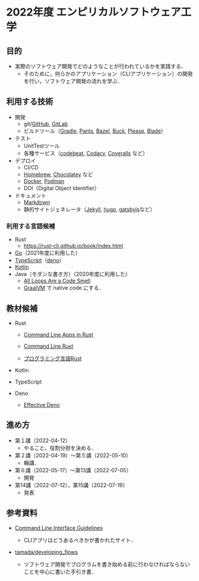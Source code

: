 # 2022年度 エンピリカルソフトウェア工学

## 目的

* 実際のソフトウェア開発でどのようなことが行われているかを実践する．
  * そのために，何らかのアプリケーション（CLIアプリケーション）の開発を行い，ソフトウェア開発の流れを学ぶ．


## 利用する技術

- 開発
  - git/[GitHub](https://github.com/), [GitLab](https://gitlab.com/)
  - ビルドツール（[Gradle](https://gradle.org/), [Pants](https://www.pantsbuild.org/), [Bazel](https://bazel.build/), [Buck](https://buck.build/), [Please](https://please.build/), [Blade](https://github.com/chen3feng/blade-build)）
- テスト
  - UnitTestツール
  - 各種サービス（[codebeat](https://codebeat.co/), [Codacy](https://www.codacy.com/), [Coveralls](https://coveralls.io/) など）
- デプロイ
  - CI/CD
  - [Homebrew](https://brew.sh/index_ja), [Chocolatey](https://community.chocolatey.org/) など
  - [Docker](https://docker.com/), [Podman](https://podman.io/)
  - DOI（Digital Object Identifier）
- ドキュメント
  - [Markdown](https://daringfireball.net/projects/markdown/)
  - 静的サイトジェネレータ（[Jekyll](http://jekyllrb-ja.github.io/), [hugo](https://gohugo.io/), [gatsbyjs](https://www.gatsbyjs.com/)など）

### 利用する言語候補

- Rust
  - https://rust-cli.github.io/book/index.html
- [Go](https://go.dev/)（2021年度に利用した）
- [TypeScript](https://www.typescriptlang.org/)（[deno](https://deno.land/)）
- [Kotlin](https://kotlinlang.org/)
- Java（モダンな書き方）（2020年度に利用した）
  - [All Loops Are a Code Smell](https://medium.com/swlh/all-loops-are-a-code-smell-6416ac4865d6)
  - [GraalVM](https://www.graalvm.org/) で native code にする．

## 教材候補

* Rust

  * [Command Line Apps in Rust](https://rust-cli.github.io/book/index.html#command-line-apps-in-rust)
  * [Command Line Rust](https://www.oreilly.com/library/view/command-line-rust/9781098109424/)

  * [プログラミング言語Rust](https://doc.rust-jp.rs/book-ja/)

* Kotlin

* TypeScript

* Deno

  * [Effective Deno](https://zenn.dev/uki00a/books/effective-deno)

## 進め方

* 第１講（2022-04-12）
  * やること，役割分担を決める．
* 第２講（2022-04-19）〜第５講（2022-05-10）
  * 輪講．
* 第６講（2022-05-17）〜第13講（2022-07-05）
  * 開発
* 第14講（2022-07-12），第15講（2022-07-19）
  * 発表

## 参考資料

* [Command Line Interface Guidelines](https://clig.dev)
  * CLIアプリはどうあるべきかが書かれたサイト．

* [tamada/developing_flows](https://github.com/tamada/developing_flows)
  * ソフトウェア開発でプログラムを書き始める前に行わなければならないことを中心に書いた手引き書．
